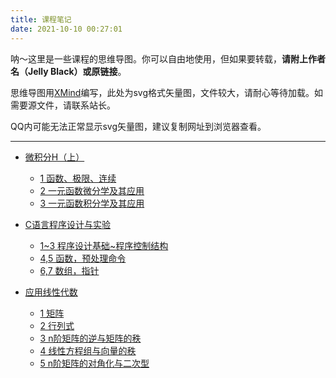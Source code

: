 ```yaml
---
title: 课程笔记
date: 2021-10-10 00:27:01
---
```


呐～这里是一些课程的思维导图。你可以自由地使用，但如果要转载，**请附上作者名（Jelly Black）或原链接**。

思维导图用[XMind](https://xmind.cn)编写，此处为svg格式矢量图，文件较大，请耐心等待加载。如需要源文件，请联系站长。

QQ内可能无法正常显示svg矢量图，建议复制网址到浏览器查看。

---

- [微积分H（上）](/categories/课程笔记/微积分H（上）/)
  - [1 函数、极限、连续](/post/f66bcbd4361b/)
  - [2 一元函数微分学及其应用](/post/965a204662a2/)
  - [3 一元函数积分学及其应用](/post/8daa52189ff0/)

- [C语言程序设计与实验](/categories/课程笔记/C语言程序设计与实验/)
  - [1\~3 程序设计基础\~程序控制结构](/post/84dd2c9495be/)
  - [4,5 函数，预处理命令](/post/c0277de86181/)
  - [6,7 数组，指针](/post/3dcfc273c9f8/)

- [应用线性代数](/categories/课程笔记/应用线性代数/)
  - [1 矩阵](/post/d0bd60b51aa0/)
  - [2 行列式](/post/546e79a9fd7c/)
  - [3 n阶矩阵的逆与矩阵的秩](/post/97884d45f451/)
  - [4 线性方程组与向量的秩](/post/14f43c9c9e5c/)
  - [5 n阶矩阵的对角化与二次型](/post/74893f8ba25e/)
